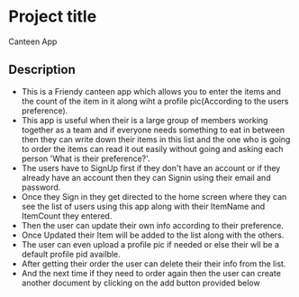 # Project title
 Canteen App


## Description
    
* This is a Friendy canteen app which allows you to enter the items and the count of the item in it along wiht a profile pic(According to the users preference).
* This app is useful when their is a large group of members working together as a team and if everyone needs something to eat in between then they can write down their items in this list and the one who is going to order the items can read it out easily without going and asking each person 'What is their preference?'.
* The users have to SignUp first if they don't have an account or if they already have an account then they can Signin using their email and password.
* Once they Sign in they get directed to the home screen where they can see the list of users using this app along with their ItemName and ItemCount they entered.
* Then the user can update their own info according to their preference.
* Once Updated their Item will be added to the list along with the others.
* The user can even upload a profile pic if needed or else their wll be a default profile pid availble.
* After getting their order the user can delete their their info from the list.
* And the next time if they need to order again then the user can create another document by clicking on the add button provided below      
